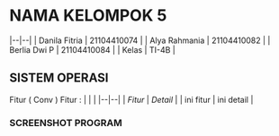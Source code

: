 # NAMA KELOMPOK 5


|--|--|
 | Danila Fitria | 21104410074 |
 | Alya Rahmania | 21104410082 |
 | Berlia Dwi P | 21104410084 |
| Kelas | TI-4B |
 

## SISTEM OPERASI
Fitur ( Conv )
Fitur : 
|  |  |
|--|--|
| *Fitur* | *Detail* |
| ini fitur | ini detail |

### SCREENSHOT PROGRAM


